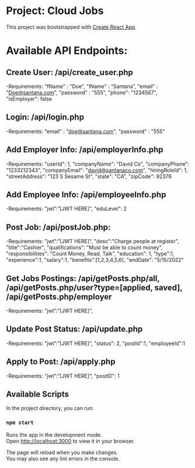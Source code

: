 # Project: Cloud Jobs

This project was bootstrapped with [Create React App](https://github.com/facebook/create-react-app).

# Available API Endpoints:

## Create User: /api/create_user.php
-Requirements:
 "fName" : "Doe",
 "lName" : “Santana”,
 "email" : "Doe@santana.com",
 "password" : "555",
 "phone": "1234567",
 "isEmployer": false

## Login: /api/login.php
-Requirements:
 “email" : "doe@santana.com",
 "password" : "555"

## Add Employer Info: /api/employerInfo.php
-Requirements:
   "userId": 1,
    "companyName": "David Co",
    "companyPhone": "1233212343",
    "companyEmail": "david@santanaco.com",
    "hiringRoleId": 1,
    "streetAddress": "123 S Sesame St",
    "state": "CA",
    "zipCode": 92376

## Add Employee Info: /api/employeeInfo.php
-Requirements:
"jwt”:”[JWT HERE]“,
 "eduLevel": 2

## Post Job: /api/postJob.php:
-Requirements:
"jwt”:”[JWT HERE]“,
"desc":"Charge people at register",
"title":"Cashier",
"qualifications": "Must be able to count money",
"responsibilities": "Count Money, Read, Talk",
"education": 1,
"type":1,
"experience":1,
"salary":1,
"benefits":[1,2,3,4,5,6],
"endDate": "5/15/2022"

## Get Jobs Postings: /api/getPosts.php/all, /api/getPosts.php/user?type=[applied, saved], /api/getPosts.php/employer
-Requirements: 
 "jwt”:”[JWT HERE]“,

## Update Post Status: /api/update.php
-Requirements:
 "jwt”:”[JWT HERE]“,
    "status": 2,
    "postId":1,
    "employeeId":1

## Apply to Post: /api/apply.php
-Requirements:
 "jwt”:”[JWT HERE]“,
    "postID": 1



## Available Scripts

In the project directory, you can run:

### `npm start`

Runs the app in the development mode.\
Open [http://localhost:3000](http://localhost:3000) to view it in your browser.

The page will reload when you make changes.\
You may also see any lint errors in the console.

